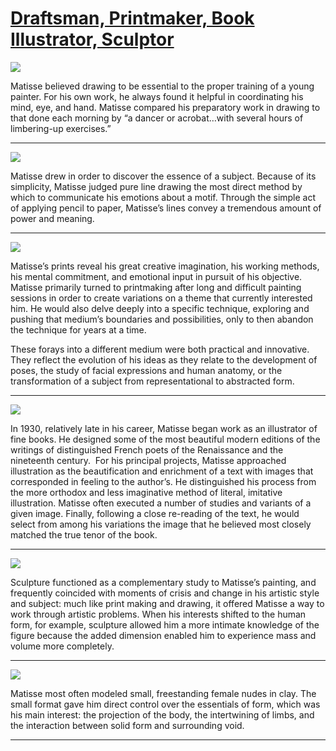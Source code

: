 # [Draftsman, Printmaker, Book Illustrator, Sculptor](http://artstories.artsmia.org/#/stories/3042)

![](http://cdn.dx.artsmia.org/thumbs/tn_mia_6003933.jpg)

<span>Matisse believed drawing to be essential to the proper training of a young painter. For his own work, he always found it helpful in coordinating his mind, eye, and hand. Matisse compared his preparatory work in drawing to that done each morning by “a dancer or acrobat…with several hours of limbering-up exercises.”</span>

---

![](http://cdn.dx.artsmia.org/thumbs/tn_mia_6003635.jpg)

<span>Matisse drew in order to discover the essence of a subject. Because of its simplicity, Matisse judged pure line drawing the most direct method by which to communicate his emotions about a motif. Through the simple act of applying pencil to paper, Matisse’s lines convey a tremendous amount of power and meaning.</span>

---

![](http://cdn.dx.artsmia.org/thumbs/tn_PCD20001031_0772_IMG0033.jpg)

Matisse’s prints reveal his great creative imagination, his working methods, his mental commitment, and emotional input in pursuit of his objective. Matisse primarily turned to printmaking after long and difficult painting sessions in order to create variations on a theme that currently interested him. He would also delve deeply into a specific technique, exploring and pushing that medium’s boundaries and possibilities, only to then abandon the technique for years at a time.

These forays into a different medium were both practical and innovative. They reflect the evolution of his ideas as they relate to the development of poses, the study of facial expressions and human anatomy, or the transformation of a subject from representational to abstracted form.

---

![](http://cdn.dx.artsmia.org/thumbs/tn_mia_4447b.jpg)

<span>In 1930, relatively late in his career, Matisse began work as an illustrator of fine books. He designed some of the most beautiful modern editions of the writings of distinguished French poets of the Renaissance and the nineteenth century.  For his principal projects, Matisse approached illustration as the beautification and enrichment of a text with images that corresponded in feeling to the author’s. He distinguished his process from the more orthodox and less imaginative method of literal, imitative illustration. Matisse often executed a number of studies and variants of a given image. Finally, following a close re-reading of the text, he would select from among his variations the image that he believed most closely matched the true tenor of the book.</span>

---

![](http://cdn.dx.artsmia.org/thumbs/tn_mia_5019676.jpg)

<span>Sculpture functioned as a complementary study to Matisse’s painting, and frequently coincided with moments of crisis and change in his artistic style and subject: much like print making and drawing, it offered Matisse a way to work through artistic problems. When his interests shifted to the human form, for example, sculpture allowed him a more intimate knowledge of the figure because the added dimension enabled him to experience mass and volume more completely.</span>

---

![](http://cdn.dx.artsmia.org/thumbs/tn_PCD19990121_1178_IMG0025.jpg)

<span>Matisse most often modeled small, freestanding female nudes in clay. The small format gave him direct control over the essentials of form, which was his main interest: the projection of the body, the intertwining of limbs, and the interaction between solid form and surrounding void.</span>

---
